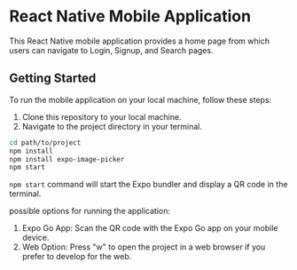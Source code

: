 # React Native Mobile Application

This React Native mobile application provides a home page from which users can navigate to Login, Signup, and Search pages.

## Getting Started

To run the mobile application on your local machine, follow these steps:

1. Clone this repository to your local machine.
2. Navigate to the project directory in your terminal.

```bash
cd path/to/project
npm install
npm install expo-image-picker
npm start 
```

```npm start``` command will start the Expo bundler and display a QR code in the terminal.

possible options for running the application:
1. Expo Go App: Scan the QR code with the Expo Go app on your mobile device.
2. Web Option: Press "w" to open the project in a web browser if you prefer to develop for the web.
